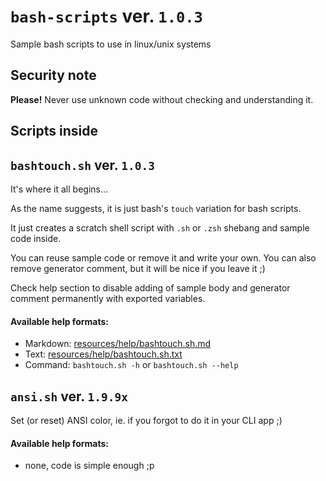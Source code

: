 # `bash-scripts` ver. `1.0.3`  

Sample bash scripts to use in linux/unix systems


## Security note  

**Please!** Never use unknown code without checking and understanding it.

## Scripts inside  


## `bashtouch.sh` ver. `1.0.3`

It's where it all begins...

As the name suggests, it is just bash's `touch` variation for bash scripts.


It just creates a scratch shell script with `.sh` or `.zsh` shebang and sample code inside.

You can reuse sample code or remove it and write your own. You can also remove generator comment, but it will be nice if you leave it ;)

Check help section to disable adding of sample body and generator comment permanently with exported variables.



#### Available help formats:

* Markdown: [resources/help/bashtouch.sh.md](https://github.com/biesior/bash-scripts/blob/master/resources/help/bashtouch.sh.md)
* Text: [resources/help/bashtouch.sh.txt](https://github.com/biesior/bash-scripts/blob/master/resources/help/bashtouch.sh.txt)
* Command: `bashtouch.sh -h` or `bashtouch.sh --help` 

## `ansi.sh` ver. `1.9.9x`

Set (or reset) ANSI color, ie. if you forgot to do it in your CLI app ;)

#### Available help formats:

* none, code is simple enough ;p

